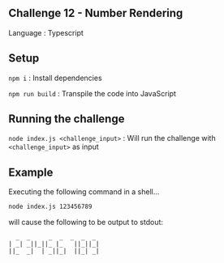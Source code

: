 Challenge 12 - Number Rendering
-------------------------------

Language
: Typescript

## Setup

`npm i`
: Install dependencies

`npm run build`
: Transpile the code into JavaScript

## Running the challenge

`node index.js <challenge_input>`
: Will run the challenge with `<challenge_input>` as input

## Example

Executing the following command in a shell...

```sh
node index.js 123456789
```

will cause the following to be output to stdout:

```
  _  _     _  _  _  _  _ 
| _| _||_||_ |_   ||_||_|
||_  _|  | _||_|  ||_| _|
```